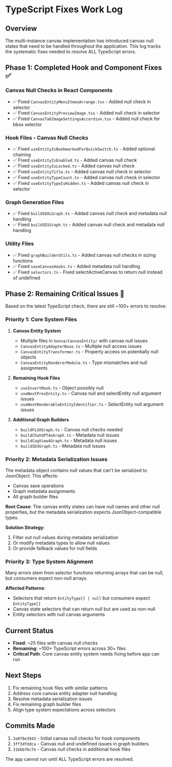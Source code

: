 # TypeScript Fixes Work Log

## Overview
The multi-instance canvas implementation has introduced canvas null states that need to be handled throughout the application. This log tracks the systematic fixes needed to resolve ALL TypeScript errors.

## Phase 1: Completed Hook and Component Fixes ✅

### Canvas Null Checks in React Components
- ✅ Fixed `CanvasEntityMenuItemsArrange.tsx` - Added null check in selector
- ✅ Fixed `CanvasEntityPreviewImage.tsx` - Added null check in selector
- ✅ Fixed `CanvasTabImageSettingsAccordion.tsx` - Added null check for bbox selector

### Hook Files - Canvas Null Checks
- ✅ Fixed `useEntityIsBookmarkedForQuickSwitch.ts` - Added optional chaining
- ✅ Fixed `useEntityIsEnabled.ts` - Added canvas null check
- ✅ Fixed `useEntityIsLocked.ts` - Added canvas null check
- ✅ Fixed `useEntityTitle.ts` - Added canvas null check in selector
- ✅ Fixed `useEntityTypeCount.ts` - Added canvas null check in selector
- ✅ Fixed `useEntityTypeIsHidden.ts` - Added canvas null check in selector

### Graph Generation Files
- ✅ Fixed `buildSDXLGraph.ts` - Added canvas null check and metadata null handling
- ✅ Fixed `buildSD1Graph.ts` - Added canvas null check and metadata null handling

### Utility Files
- ✅ Fixed `graphBuilderUtils.ts` - Added canvas null checks in sizing functions
- ✅ Fixed `saveCanvasHooks.ts` - Added metadata null handling
- ✅ Fixed `selectors.ts` - Fixed selectActiveCanvas to return null instead of undefined

## Phase 2: Remaining Critical Issues 🚧

Based on the latest TypeScript check, there are still ~100+ errors to resolve:

### Priority 1: Core System Files
1. **Canvas Entity System**
   - Multiple files in `konva/CanvasEntity/` with canvas null issues
   - `CanvasEntityAdapterBase.ts` - Multiple null access issues
   - `CanvasEntityTransformer.ts` - Property access on potentially null objects
   - `CanvasEntityRendererModule.ts` - Type mismatches and null assignments

2. **Remaining Hook Files**
   - `useInvertMask.ts` - Object possibly null
   - `useNextPrevEntity.ts` - Canvas null and selectEntity null argument issues
   - `useNextRenderableEntityIdentifier.ts` - SelectEntity null argument issues

3. **Additional Graph Builders**
   - `buildFLUXGraph.ts` - Canvas null checks needed
   - `buildChatGPT4oGraph.ts` - Metadata null issues
   - `buildCogView4Graph.ts` - Metadata null issues  
   - `buildSD3Graph.ts` - Metadata null issues

### Priority 2: Metadata Serialization Issues
The metadata object contains null values that can't be serialized to JsonObject. This affects:
- Canvas save operations
- Graph metadata assignments
- All graph builder files

**Root Cause**: The canvas entity states can have null names and other null properties, but the metadata serialization expects JsonObject-compatible types.

**Solution Strategy**: 
1. Filter out null values during metadata serialization
2. Or modify metadata types to allow null values
3. Or provide fallback values for null fields

### Priority 3: Type System Alignment
Many errors stem from selector functions returning arrays that can be null, but consumers expect non-null arrays.

**Affected Patterns**:
- Selectors that return `EntityType[] | null` but consumers expect `EntityType[]`
- Canvas state selectors that can return null but are used as non-null
- Entity selectors with null canvas arguments

## Current Status
- **Fixed**: ~25 files with canvas null checks
- **Remaining**: ~100+ TypeScript errors across 30+ files
- **Critical Path**: Core canvas entity system needs fixing before app can run

## Next Steps
1. Fix remaining hook files with similar patterns
2. Address core canvas entity adapter null handling
3. Resolve metadata serialization issues
4. Fix remaining graph builder files
5. Align type system expectations across selectors

## Commits Made
1. `2e078e3943` - Initial canvas null checks for hook components
2. `3ff3dfddca` - Canvas null and undefined issues in graph builders
3. `31bbb76c7e` - Canvas null checks in additional hook files

The app cannot run until ALL TypeScript errors are resolved.
